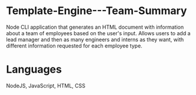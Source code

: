 # Template-Engine---Team-Summary

Node CLI application that generates an HTML document with information about a team of employees based on the user's input. Allows users to add a lead manager and then as many engineers and interns as they want, with different information requested for each employee type.

# Languages
NodeJS, JavaScript, HTML, CSS